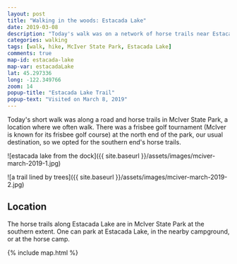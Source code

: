 ```yaml
---
layout: post
title: "Walking in the woods: Estacada Lake"
date: 2019-03-08
description: "Today's walk was on a network of horse trails near Estacada Lake in McIver State Park."
categories: walking
tags: [walk, hike, McIver State Park, Estacada Lake]
comments: true
map-id: estacada-lake
map-var: estacadaLake
lat: 45.297336
long: -122.349766
zoom: 14
popup-title: "Estacada Lake Trail"
popup-text: "Visited on March 8, 2019"
---
```


Today's short walk was along a road and horse trails in McIver State Park, a location where we often walk. There was a frisbee golf tournament (McIver is known for its frisbee golf course) at the north end of the park, our usual destination, so we opted for the southern end's horse trails.

![estacada lake from the dock]({{ site.baseurl }}/assets/images/mciver-march-2019-1.jpg)

![a trail lined by trees]({{ site.baseurl }}/assets/images/mciver-march-2019-2.jpg)

## Location
The horse trails along Estacada Lake are in McIver State Park at the southern extent. One can park at Estacada Lake, in the nearby campground, or at the horse camp.

{% include map.html %}
